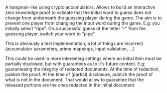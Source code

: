 A hangman-like using crypto accumulators. Allows to build an interactive
 zero knowledge proof to validate that the initial word to guess does
 not change from underneath the guessing player during the game.
The aim is to prevent one player from changing the input word during the
game. E.g: you initially select "ripe". On a successful guess of the
letter "r" from the guessing player, switch your word to "pipe".

This is obviously a test implementation, a lot of things are incorrect
(accumulator parameters, prime mappings, input validation, ...)

This could be used in more interesting settings where an initial item
must be partially disclosed, but with guarantees as to it's future content.
E.g: guaranteeing the integrity of redacted documents. At the time of
redaction, publish the proof. At the time of (partial) disclosure,
publish the proof of what is not in the document. That would allow to
guarantee that the released portions are the ones redacted in the
initial document.
